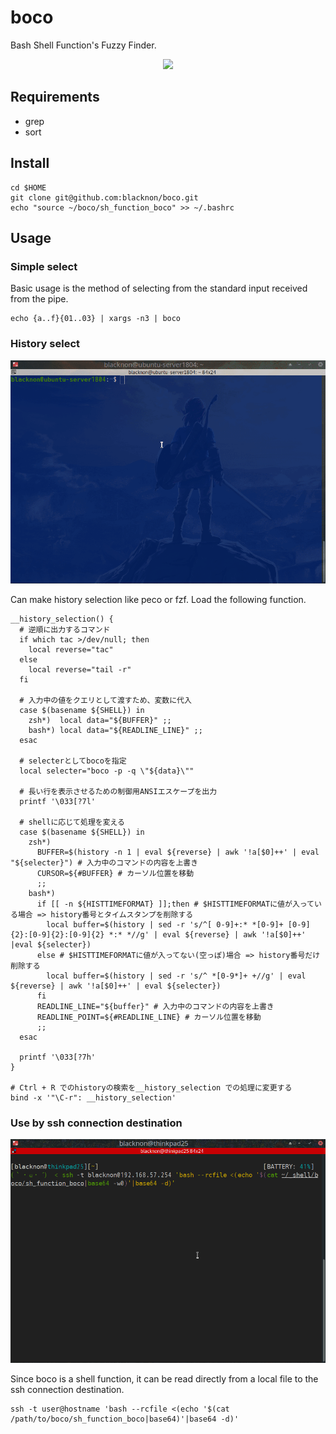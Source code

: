boco
====

Bash Shell Function's Fuzzy Finder.

<p align="center">
<img src="./img/boco.gif" />
</p>


## Requirements

- grep
- sort

## Install

    cd $HOME
    git clone git@github.com:blacknon/boco.git
    echo "source ~/boco/sh_function_boco" >> ~/.bashrc

## Usage

### Simple select

Basic usage is the method of selecting from the standard input received from the pipe.

    echo {a..f}{01..03} | xargs -n3 | boco

### History select

<p align="center">
<img src="./img/boco_history.gif" />
</p>


Can make history selection like peco or fzf. Load the following function.

    __history_selection() {
      # 逆順に出力するコマンド
      if which tac >/dev/null; then
        local reverse="tac"
      else
        local reverse="tail -r"
      fi

      # 入力中の値をクエリとして渡すため、変数に代入
      case $(basename ${SHELL}) in
        zsh*)  local data="${BUFFER}" ;;
        bash*) local data="${READLINE_LINE}" ;;
      esac

      # selecterとしてbocoを指定
      local selecter="boco -p -q \"${data}\""

      # 長い行を表示させるための制御用ANSIエスケープを出力
      printf '\033[?7l'

      # shellに応じて処理を変える
      case $(basename ${SHELL}) in
        zsh*)
          BUFFER=$(history -n 1 | eval ${reverse} | awk '!a[$0]++' | eval "${selecter}") # 入力中のコマンドの内容を上書き
          CURSOR=${#BUFFER} # カーソル位置を移動
          ;;
        bash*)
          if [[ -n ${HISTTIMEFORMAT} ]];then # $HISTTIMEFORMATに値が入っている場合 => history番号とタイムスタンプを削除する
            local buffer=$(history | sed -r 's/^[ 0-9]+:* *[0-9]+ [0-9]{2}:[0-9]{2}:[0-9]{2} *:* *//g' | eval ${reverse} | awk '!a[$0]++' |eval ${selecter})
          else # $HISTTIMEFORMATに値が入ってない(空っぽ)場合 => history番号だけ削除する
            local buffer=$(history | sed -r 's/^ *[0-9*]+ +//g' | eval ${reverse} | awk '!a[$0]++' | eval ${selecter})
          fi
          READLINE_LINE="${buffer}" # 入力中のコマンドの内容を上書き
          READLINE_POINT=${#READLINE_LINE} # カーソル位置を移動
          ;;
      esac

      printf '\033[?7h'
    }

    # Ctrl + R でのhistoryの検索を__history_selection での処理に変更する
    bind -x '"\C-r": __history_selection'

### Use by ssh connection destination

<p align="center">
<img src="./img/boco_ssh.gif" />
</p>

Since boco is a shell function, it can be read directly from a local file to the ssh connection destination.

    ssh -t user@hostname 'bash --rcfile <(echo '$(cat /path/to/boco/sh_function_boco|base64)'|base64 -d)'

